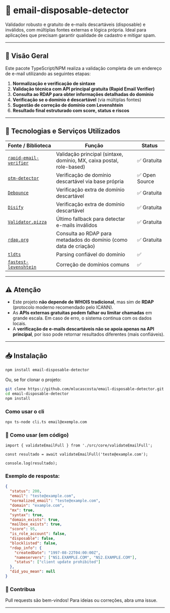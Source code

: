 # 📧 email-disposable-detector

Validador robusto e gratuito de e-mails descartáveis (disposable) e inválidos, com múltiplas fontes externas e lógica própria. Ideal para aplicações que precisam garantir qualidade de cadastro e mitigar spam.

---

## 🚀 Visão Geral

Este pacote TypeScript/NPM realiza a validação completa de um endereço de e-mail utilizando as seguintes etapas:

1. **Normalização e verificação de sintaxe**
2. **Validação técnica com API principal gratuita (Rapid Email Verifier)**
3. **Consulta ao RDAP para obter informações detalhadas do domínio**
4. **Verificação se o domínio é descartável** (via múltiplas fontes)
5. **Sugestão de correção de domínio com Levenshtein**
6. **Resultado final estruturado com score, status e riscos**

---

## 🔧 Tecnologias e Serviços Utilizados

| Fonte / Biblioteca | Função | Status |
|--------------------|--------|--------|
| [`rapid-email-verifier`](https://rapid-email-verifier.fly.dev) | Validação principal (sintaxe, domínio, MX, caixa postal, role-based) | ✅ Gratuita |
| [`otm-detector`](https://github.com/Short-io/otm-detector) | Verificação de domínio descartável via base própria | ✅ Open Source |
| [`Debounce`](https://disposable.debounce.io) | Verificação extra de domínio descartável | ✅ Gratuita |
| [`Disify`](https://www.disify.com/) | Verificação extra de domínio descartável | ✅ Gratuita |
| [`Validator.pizza`](https://www.validator.pizza) | Último fallback para detectar e-mails inválidos | ✅ Gratuita |
| [`rdap.org`](https://rdap.org/) | Consulta ao RDAP para metadados do domínio (como data de criação) | ✅ Gratuita |
| [`tldts`](https://www.npmjs.com/package/tldts) | Parsing confiável do domínio | ✅ |
| [`fastest-levenshtein`](https://www.npmjs.com/package/fastest-levenshtein) | Correção de domínios comuns | ✅ |

---

## ⚠️ Atenção

- Este projeto **não depende de WHOIS tradicional**, mas sim de **RDAP** (protocolo moderno recomendado pelo ICANN).
- As **APIs externas gratuitas podem falhar ou limitar chamadas** em grande escala. Em caso de erro, o sistema continua com os dados locais.
- A **verificação de e-mails descartáveis não se apoia apenas na API principal**, por isso pode retornar resultados diferentes (mais confiáveis).

---

## 📥 Instalação

```bash
npm install email-disposable-detector
```

Ou, se for clonar o projeto:
```bash
git clone https://github.com/mlucascosta/email-disposable-detector.git
cd email-disposable-detector
npm install
```

### Como usar o cli
```bash
npx ts-node cli.ts email@exemplo.com
```

### 🧩 Como usar (em código)
```node
import { validateEmailFull } from './src/core/validateEmailFull';

const resultado = await validateEmailFull('teste@example.com');

console.log(resultado);
```

### Exemplo de resposta:
```json
{
  "status": 200,
  "email": "teste@example.com",
  "normalized_email": "teste@example.com",
  "domain": "example.com",
  "mx": true,
  "syntax": true,
  "domain_exists": true,
  "mailbox_exists": true,
  "score": 95,
  "is_role_account": false,
  "disposable": false,
  "blocklisted": false,
  "rdap_info": {
    "createdDate": "1997-08-22T04:00:00Z",
    "nameservers": ["NS1.EXAMPLE.COM", "NS2.EXAMPLE.COM"],
    "status": ["client update prohibited"]
  },
  "did_you_mean": null
}
```

### 💬 Contribua
Pull requests são bem-vindos! Para ideias ou correções, abra uma issue.

---

